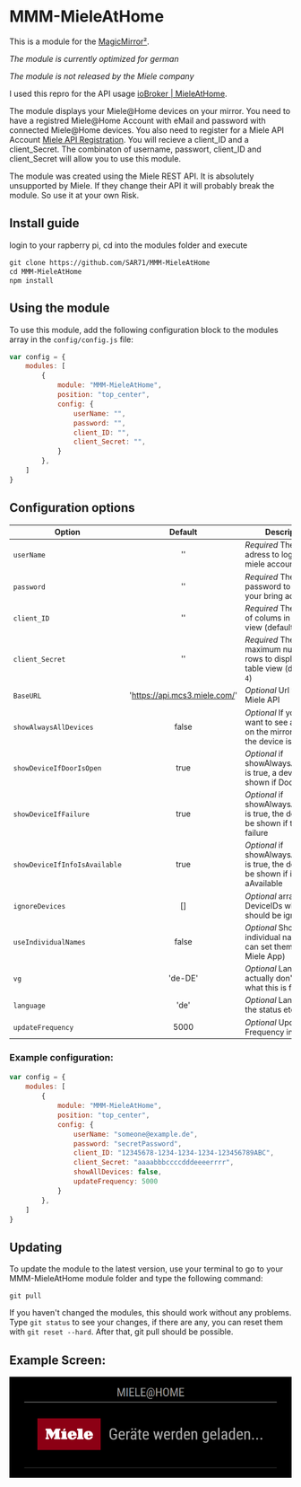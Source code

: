 # MMM-MieleAtHome

This is a module for the [MagicMirror²](https://github.com/MichMich/MagicMirror/).

*The module is currently optimized for german*

*The module is not released by the Miele company*

I used this repro for the API usage [ioBroker | MieleAtHome](https://github.com/hash99/ioBroker.mieleathome).

The module displays your Miele@Home devices on your mirror. You need to have a registred Miele@Home Account with eMail and password with connected Miele@Home devices. You also need to register for a Miele API Account [Miele API Registration](https://www.miele.com/f/com/en/register_api.aspx). You will recieve a client_ID and a client_Secret. The combinaton of username, passwort, client_ID and client_Secret will allow you to use this module.

The module was created using the Miele REST API. It is absolutely unsupported by Miele. If they change their API it will probably break the module. So use it at your own Risk.

## Install guide

login to your rapberry pi, cd into the modules folder and execute
```
git clone https://github.com/SAR71/MMM-MieleAtHome
cd MMM-MieleAtHome
npm install
```

## Using the module

To use this module, add the following configuration block to the modules array in the `config/config.js` file:
```js
var config = {
    modules: [
        {
            module: "MMM-MieleAtHome",
            position: "top_center",
            config: {
                userName: "",
                password: "",
                client_ID: "",
                client_Secret: "",
            }
        },
    ]
}
```

## Configuration options

| Option                            | Default                       | Description
|-----------------------------------|:-----------------------------:|---------------------------------------------------------------------
| `userName`                        | ''                            | *Required* The email adress to log in to your miele account 
| `password`                        | ''                            | *Required* The password to log in to your bring account 
| `client_ID`                       | ''                            | *Required* The number of colums in the table view (default = `4`)
| `client_Secret`                   | ''                            | *Required* The maximum number of rows to display in the table view (default = `4`)
| `BaseURL`                         | 'https://api.mcs3.miele.com/' | *Optional* Url to the Miele API
| `showAlwaysAllDevices`            | false                         | *Optional* If you alway want to see al devices on the mirror even if the device is off
| `showDeviceIfDoorIsOpen`          | true                          | *Optional* if showAlwaysAllDevices is true, a device will be shown if Door is open
| `showDeviceIfFailure`             | true                          | *Optional* if showAlwaysAllDevices is true, the device will be shown if there is a failure
| `showDeviceIfInfoIsAvailable`     | true                          | *Optional* if showAlwaysAllDevices is true, the device will be shown if info is aAvailable
| `ignoreDevices`                   | []                            | *Optional* array with DeviceIDs which should be ignored
| `useIndividualNames`              | false                         | *Optional* Show individual name (you can set them in the Miele App)
| `vg`                              | 'de-DE'                       | *Optional* Language (I actually don't know what this is for :-D )
| `language`                        | 'de'                          | *Optional* Language of the status etc.
| `updateFrequency`                 | 5000                          | *Optional* Update Frequency in ms

### Example configuration:
```js
var config = {
    modules: [
        {
            module: "MMM-MieleAtHome",
            position: "top_center",
            config: {
                userName: "someone@example.de",
                password: "secretPassword",
                client_ID: "12345678-1234-1234-1234-123456789ABC",
                client_Secret: "aaaabbbccccdddeeeerrrr",
                showAllDevices: false,
                updateFrequency: 5000
            }
        },      
    ]
}
```
## Updating

To update the module to the latest version, use your terminal to go to your MMM-MieleAtHome module folder and type the following command:

````
git pull
```` 

If you haven't changed the modules, this should work without any problems. 
Type `git status` to see your changes, if there are any, you can reset them with `git reset --hard`. After that, git pull should be possible.


## Example Screen:
![Screenshot](/Screenshots/Screenshot_001.png)
